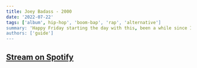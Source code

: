 ```yaml
---
title: Joey Badass - 2000
date: '2022-07-22'
tags: ['album', hip-hop', 'boom-bap', 'rap', 'alternative']
summary: 'Happy Friday starting the day with this, been a while since I was this excited for an album'
authors: ['guide']
---
```


## [Stream on Spotify](https://open.spotify.com/album/261LWEVYViMXijB95mAty3?si=WxxGJzr4RXCo-NaX_LCoOg)
